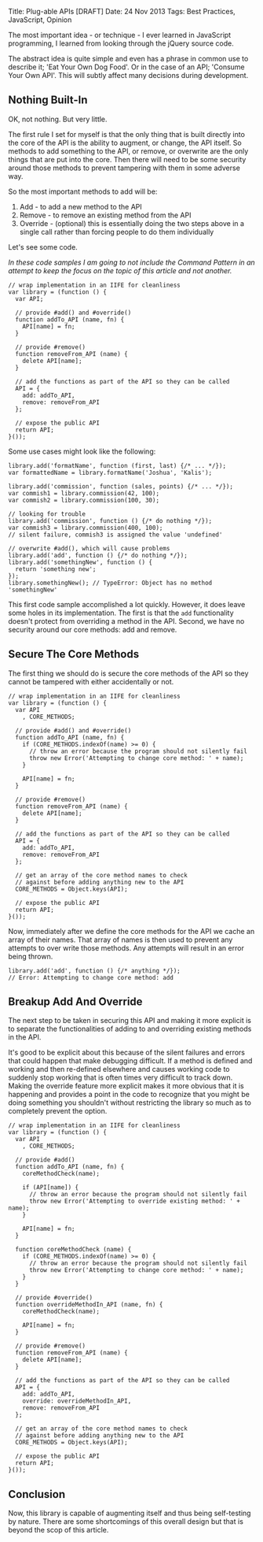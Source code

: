 Title: Plug-able APIs [DRAFT]
Date: 24 Nov 2013
Tags: Best Practices, JavaScript, Opinion

The most important idea - or technique - I ever learned in JavaScript programming, I learned from looking through the jQuery source code.

The abstract idea is quite simple and even has a phrase in common use to describe it; 'Eat Your Own Dog Food'. Or in the case of an API; 'Consume Your Own API'. This will subtly affect many decisions during development.

## Nothing Built-In

OK, not nothing. But very little.

The first rule I set for myself is that the only thing that is built directly into the core of the API is the ability to augment, or change, the API itself. So methods to add something to the API, or remove, or overwrite are the only things that are put into the core. Then there will need to be some security around those methods to prevent tampering with them in some adverse way.

So the most important methods to add will be:

  1. Add - to add a new method to the API
  2. Remove - to remove an existing method from the API
  3. Override - (optional) this is essentially doing the two steps above in a single call rather than forcing people to do them individually

Let's see some code.

*In these code samples I am going to not include the Command Pattern in an attempt to keep the focus on the topic of this article and not another.*

    // wrap implementation in an IIFE for cleanliness
    var library = (function () {
      var API;

      // provide #add() and #override()
      function addTo_API (name, fn) {
        API[name] = fn;
      }

      // provide #remove()
      function removeFrom_API (name) {
        delete API[name];
      }

      // add the functions as part of the API so they can be called
      API = {
        add: addTo_API,
        remove: removeFrom_API
      };

      // expose the public API
      return API;
    }());

Some use cases might look like the following:

    library.add('formatName', function (first, last) {/* ... */});
    var formattedName = library.formatName('Joshua', 'Kalis');

    library.add('commission', function (sales, points) {/* ... */});
    var commish1 = library.commission(42, 100);
    var commish2 = library.commission(100, 30);

    // looking for trouble
    library.add('commission', function () {/* do nothing */});
    var commish3 = library.commission(400, 100);
    // silent failure, commish3 is assigned the value 'undefined'

    // overwrite #add(), which will cause problems
    library.add('add', function () {/* do nothing */});
    library.add('somethingNew', function () {
      return 'something new';
    });
    library.somethingNew(); // TypeError: Object has no method 'somethingNew'

This first code sample accomplished a lot quickly. However, it does leave some holes in its implementation. The first is that the `add` functionality doesn't protect from overriding a method in the API. Second, we have no security around our core methods: add and remove.

## Secure The Core Methods

The first thing we should do is secure the core methods of the API so they cannot be tampered with either accidentally or not.

    // wrap implementation in an IIFE for cleanliness
    var library = (function () {
      var API
        , CORE_METHODS;

      // provide #add() and #override()
      function addTo_API (name, fn) {
        if (CORE_METHODS.indexOf(name) >= 0) {
          // throw an error because the program should not silently fail
          throw new Error('Attempting to change core method: ' + name);
        }

        API[name] = fn;
      }

      // provide #remove()
      function removeFrom_API (name) {
        delete API[name];
      }

      // add the functions as part of the API so they can be called
      API = {
        add: addTo_API,
        remove: removeFrom_API
      };

      // get an array of the core method names to check
      // against before adding anything new to the API
      CORE_METHODS = Object.keys(API);

      // expose the public API
      return API;
    }());

Now, immediately after we define the core methods for the API we cache an array of their names. That array of names is then used to prevent any attempts to over write those methods. Any attempts will result in an error being thrown.

    library.add('add', function () {/* anything */});
    // Error: Attempting to change core method: add

## Breakup Add And Override

The next step to be taken in securing this API and making it more explicit is to separate the functionalities of adding to and overriding existing methods in the API.

It's good to be explicit about this because of the silent failures and errors that could happen that make debugging difficult. If a method is defined and working and then re-defined elsewhere and causes working code to suddenly stop working that is often times very difficult to track down. Making the override feature more explicit makes it more obvious that it is happening and provides a point in the code to recognize that you might be doing something you shouldn't without restricting the library so much as to completely prevent the option.

    // wrap implementation in an IIFE for cleanliness
    var library = (function () {
      var API
        , CORE_METHODS;

      // provide #add()
      function addTo_API (name, fn) {
        coreMethodCheck(name);

        if (API[name]) {
          // throw an error because the program should not silently fail
          throw new Error('Attempting to override existing method: ' + name);
        }

        API[name] = fn;
      }

      function coreMethodCheck (name) {
        if (CORE_METHODS.indexOf(name) >= 0) {
          // throw an error because the program should not silently fail
          throw new Error('Attempting to change core method: ' + name);
        }
      }

      // provide #override()
      function overrideMethodIn_API (name, fn) {
        coreMethodCheck(name);

        API[name] = fn;
      }

      // provide #remove()
      function removeFrom_API (name) {
        delete API[name];
      }

      // add the functions as part of the API so they can be called
      API = {
        add: addTo_API,
        override: overrideMethodIn_API,
        remove: removeFrom_API
      };

      // get an array of the core method names to check
      // against before adding anything new to the API
      CORE_METHODS = Object.keys(API);

      // expose the public API
      return API;
    }());

## Conclusion

Now, this library is capable of augmenting itself and thus being self-testing by nature. There are some shortcomings of this overall design but that is beyond the scop of this article.
